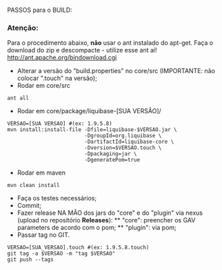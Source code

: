 PASSOS para o BUILD:

### Atenção: 

Para o procedimento abaixo, **não** usar o ant instalado do apt-get.
Faça o download do zip e descompacte - utilize esse ant aí!
http://ant.apache.org/bindownload.cgi

* Alterar a versão do "build.properties" no core/src (IMPORTANTE: não colocar ".touch" na versão);
* Rodar em core/src 

```shell
ant all
```

* Rodar em core/package/liquibase-[SUA VERSÂO]/ 

```shell
VERSAO=[SUA VERSAO] #(ex: 1.9.5.8)
mvn install:install-file -Dfile=liquibase-$VERSAO.jar \
	                     -DgroupId=org.liquibase \
	                     -DartifactId=liquibase-core \
	                     -Dversion=$VERSAO.touch \
	                     -Dpackaging=jar \
	                     -DgeneratePom=true
```

* Rodar em maven 

```shell
mvn clean install
```

* Faça os testes necessários;
* Commit;
* Fazer release NA MÃO dos jars do "core" e do "plugin" via nexus (upload no repositório **Releases**):
** "core": preencher os GAV parameters de acordo com o pom;
** "plugin": via pom;
* Passar tag no GIT.

```shell
VERSAO=[SUA_VERSAO].touch #(ex: 1.9.5.8.touch)
git tag -a $VERSAO -m "tag $VERSAO"
git push --tags
```

